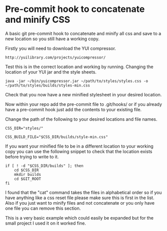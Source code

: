 Pre-commit hook to concatenate and minify CSS
=============================================

A basic git pre-commit hook to concatenate and minify all css and save to a new location so you still have a working copy.

Firstly you will need to download the YUI compressor.

	http://yuilibrary.com/projects/yuicompressor/

Test this is in the correct location and working by running. Changing the location of your YUI jar and the style sheets.

	java -jar ~/bin/yuicompressor.jar ~/path/to/styles/styles.css -o ~/path/to/styles/builds/styles-min.css

Check that you now have a new minified stylesheet in your desired location.

Now within your repo add the pre-commit file to .git/hooks/ or if you already have a pre-commit hook just add the contents to your existing file.

Change the path of the following to your desired locations and file names.

	CSS_DIR="styles/"

	CSS_BUILD_FILE="$CSS_DIR/builds/style-min.css"

If you want your minified file to be in a different location to your working copy you can use the following snippet to check that the location exists before trying to write to it.


	if [ ! -d "$CSS_DIR/builds" ]; then
	    cd $CSS_DIR
	    mkdir builds
	    cd $GIT_ROOT
	fi

I found that the "cat" command takes the files in alphabetical order so if you have anything like a css reset file please make sure this is first in the list. Also if you just want to minify files and not concatenate or you only have one file you can remove this section.

This is a very basic example which could easily be expanded but for the small project I used it on it worked fine.


